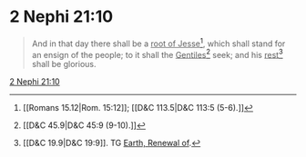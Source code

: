 # 2 Nephi 21:10

> And in that day there shall be a <u>root of Jesse</u>[^a], which shall stand for an ensign of the people; to it shall the <u>Gentiles</u>[^b] seek; and his <u>rest</u>[^c] shall be glorious.

[2 Nephi 21:10](https://www.churchofjesuschrist.org/study/scriptures/bofm/2-ne/21?lang=eng&id=p10#p10)


[^a]: [[Romans 15.12|Rom. 15:12]]; [[D&C 113.5|D&C 113:5 (5-6).]]
[^b]: [[D&C 45.9|D&C 45:9 (9-10).]]
[^c]: [[D&C 19.9|D&C 19:9]]. TG [Earth, Renewal of](https://www.churchofjesuschrist.org/study/scriptures/tg/earth-renewal-of?lang=eng).

